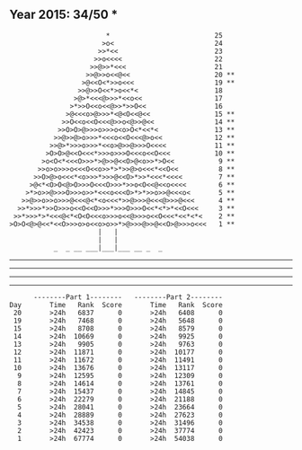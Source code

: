 Year 2015: 34/50 *
------------------------------------------------------------
                            *                          25 
                           >o<                         24 
                          >>*<<                        23 
                         >>o<<<<                       22 
                        >>@>>*<<<                      21 
                       >>@>>o<<@<<                     20 **
                      >@<<O<*>>o<<<                    19 **
                     >>@>>O<<*>o<<*<                   18 
                    >@>*<<<@>>>*<<o<<                  17 
                   >*>>O<<o<<@>>*>>O<<                 16 
                  >@<<<o>@>>>*<@<O<<@<<                15 **
                 >>O<<o<<O<<<@>>o<@>>@<<               14 **
                >>O>O>@>>>o>>>o<o>O<*<<*<              13 **
               >>@>>@>o>>>*<<<o<<O<<<@>o<<             12 **
              >>@>*>>>o>>>*<<o>@>>@>>>O<<<<            11 **
             >O>O>@<<O<<<*>>>o>>>O<<<o<<O<<<           10 **
            >o<O<*<<<O>>>*>@>>@<<O>@<o>>*>O<<           9 **
           >>o>o>>>o<<<O<<o>>*>*>>@>o<<<*<<O<<          8 **
          >>O>@>o<<<*<o>>>*>>>@<<O>*>>*<<<*<<<<         7 **
         >@<*<O>O<@>O>>>O<<<O>>>*>>o<O<<@<<o<<<<        6 **
        >*>o>>@>>>O>>>o>>*<<<o<<<O>*>*>>o>>@<<<o<       5 **
       >>@>>o>>o>>>@<<<@<*<o<<<*>>@>>>@<<<@>>>@<<<      4 **
      >>*>>>*>>O>>>o<<O<<O>>>*>>>O>>>O<<*<*>*<<O<<<     3 **
     >>*>>>*>*<<<@<*<O<O<<<o>>>o<<@>>>o<<O<<<*<<*<*<    2 **
    >O>O<@>@<<*<<O>>>o>o<<o>o>>*>@>>>@>>@<<O>@>>>o<<<   1 **
                          |   |                             
                          |   |                             
               _  _ __ ___|___|___ __ _  _                  

__ ___ _ _ __ ____ __ ___ _ ____ ___ _ ___

_ __ _ _ __ __ _ _ _ _____ _ ___ ___ ____

___ ____ _ __ _ ____ ____ _ _____ ___ _

_ _ _ _ ____ ___ ____ _ __ __ ___ __ _ _

          --------Part 1--------   --------Part 2--------
    Day       Time   Rank  Score       Time   Rank  Score
     20       >24h   6837      0       >24h   6408      0
     19       >24h   7468      0       >24h   5648      0
     15       >24h   8708      0       >24h   8579      0
     14       >24h  10669      0       >24h   9925      0
     13       >24h   9905      0       >24h   9763      0
     12       >24h  11871      0       >24h  10177      0
     11       >24h  11672      0       >24h  11491      0
     10       >24h  13676      0       >24h  13117      0
      9       >24h  12595      0       >24h  12309      0
      8       >24h  14614      0       >24h  13761      0
      7       >24h  15437      0       >24h  14845      0
      6       >24h  22279      0       >24h  21188      0
      5       >24h  28041      0       >24h  23664      0
      4       >24h  28889      0       >24h  27623      0
      3       >24h  34538      0       >24h  31496      0
      2       >24h  42423      0       >24h  37774      0
      1       >24h  67774      0       >24h  54038      0
